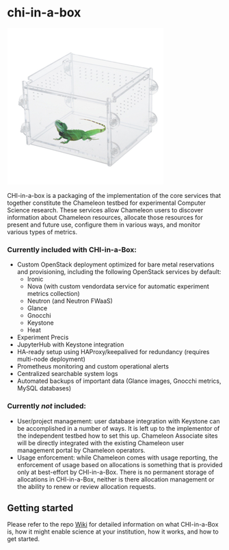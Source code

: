 # chi-in-a-box

![chi-in-a-box](./chi-in-a-box.png)

CHI-in-a-box is a packaging of the implementation of the core services that together constitute the Chameleon testbed for experimental Computer Science research. These services allow Chameleon users to discover information about Chameleon resources, allocate those resources for present and future use, configure them in various ways, and monitor various types of metrics.

### Currently included with CHI-in-a-Box:

- Custom OpenStack deployment optimized for bare metal reservations and provisioning, including the following OpenStack services by default:
  - Ironic
  - Nova (with custom vendordata service for automatic experiment metrics collection)
  - Neutron (and Neutron FWaaS)
  - Glance
  - Gnocchi
  - Keystone
  - Heat
- Experiment Precis
- JupyterHub with Keystone integration
- HA-ready setup using HAProxy/keepalived for redundancy (requires multi-node deployment)
- Prometheus monitoring and custom operational alerts
- Centralized searchable system logs
- Automated backups of important data (Glance images, Gnocchi metrics, MySQL databases)

### Currently _not_ included:

- User/project management: user database integration with Keystone can be accomplished in a number of ways. It is left up to the implementor of the independent testbed how to set this up. Chameleon Associate sites will be directly integrated with the existing Chameleon user management portal by Chameleon operators.
- Usage enforcement: while Chameleon comes with usage reporting, the enforcement of usage based on allocations is something that is provided only at best-effort by CHI-in-a-Box. There is no permanent storage of allocations in CHI-in-a-Box, neither is there allocation management or the ability to renew or review allocation requests.

## Getting started

Please refer to the repo [Wiki](./wiki) for detailed information on what CHI-in-a-Box is, how it might enable science at your institution, how it works, and how to get started.
